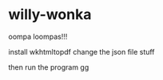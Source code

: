 # willy-wonka
oompa loompas!!!


install wkhtmltopdf
change the json file stuff


then run the program gg
